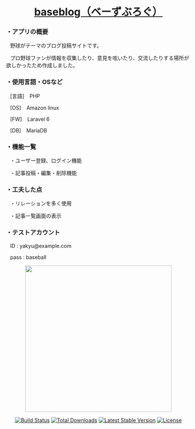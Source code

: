 <a href="https://baseblog.herokuapp.com"><h1 align="center">baseblog（ベーずぶろぐ）</h1></a>

<h3>・アプリの概要</h3>
<p>&ensp; 野球がテーマのブログ投稿サイトです。</p>
<p>&ensp; プロ野球ファンが情報を収集したり、意見を呟いたり、交流したりする場所が欲しかったため作成しました。</p>


<h3>・使用言語・OSなど</h3>
<p>&ensp; [言語] &ensp; PHP</p>
<p>&ensp; [OS] &ensp; Amazon linux</p>
<p>&ensp; [FW] &ensp; Laravel 6</p>
<p>&ensp; [DB] &ensp; MariaDB</p>


<h3>・機能一覧</h3>
<p>&ensp; ・ユーザー登録、ログイン機能</p>
<p>&ensp; ・記事投稿・編集・削除機能</p>


<h3>・工夫した点</h3>
<p>&ensp; ・リレーションを多く使用</p>
<p>&ensp; ・記事一覧画面の表示</p>


<h3>・テストアカウント</h3>
<p>&ensp; ID : yakyu@example.com</p>
<p>&ensp; pass : baseball</p> 



<p align="center"><a href="https://laravel.com" target="_blank"><img src="https://raw.githubusercontent.com/laravel/art/master/logo-lockup/5%20SVG/2%20CMYK/1%20Full%20Color/laravel-logolockup-cmyk-red.svg" width="400"></a></p>

<p align="center">
<a href="https://travis-ci.org/laravel/framework"><img src="https://travis-ci.org/laravel/framework.svg" alt="Build Status"></a>
<a href="https://packagist.org/packages/laravel/framework"><img src="https://poser.pugx.org/laravel/framework/d/total.svg" alt="Total Downloads"></a>
<a href="https://packagist.org/packages/laravel/framework"><img src="https://poser.pugx.org/laravel/framework/v/stable.svg" alt="Latest Stable Version"></a>
<a href="https://packagist.org/packages/laravel/framework"><img src="https://poser.pugx.org/laravel/framework/license.svg" alt="License"></a>
</p>

